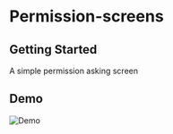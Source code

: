 # Permission-screens


## Getting Started

A simple permission asking screen



## Demo

![Demo](https://github.com/Aneesh1990/flutter_tinder_card/blob/master/example/assets/ezgif.com-video-to-gif.gif)










